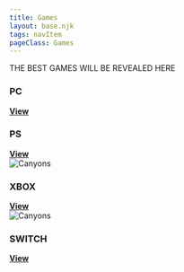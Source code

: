 ```yaml
---
title: Games
layout: base.njk
tags: navItem
pageClass: Games
---
```

<nav class="site-main">
        <div class="intro-image">
            <img src="/images/000.png"  class="me" alt="" >
        </div>
        <div class="intro">THE BEST GAMES WILL BE REVEALED HERE
        </div>
  </nav>
  <section class="grid">
          <article class="card">
            <div class="card__img"><img src="/images/001.png" alt=""></div>
            <div class="card__content">
              <div class="card__img"><img src="/images/22.png" alt=""></div>
              <h1 class="card__header">PC</h1>
              <a href="/PC(select)" class="card__btn"><strong>View</strong></a>
            </div>
          </article>
          <article class="card">
            <div class="card__img"><img src="/images/002.png" alt=""></div>
            <div class="card__content">
              <div class="card__img"><img src="/images/21.png" alt=""></div>
              <h1 class="card__header">PS</h1>
              <a href="/PS(select)" class="card__btn"><strong>View</strong></a>
            </div>
          </article>
          <article class="card">
            <div class="card__img"><img src="/images/003.png" alt="Canyons"></div>
            <div class="card__content">
              <div class="card__img"><img src="/images/20.png" alt=""></div>
              <h1 class="card__header">XBOX</h1>
              <a href="/XBOX(select)" class="card__btn"><strong>View</strong></a>
            </div>
          </article>
        <article class="card">
          <div class="card__img"><img src="/images/004.png" alt="Canyons"></div>
            <div class="card__content">
              <div class="card__img"><img src="/images/23.png" alt=""></div>
              <h1 class="card__header">SWITCH</h1>
              <a href="/SWITCH(select)" class="card__btn"><strong>View</strong></a>
            </div>
          </article>
       </section>